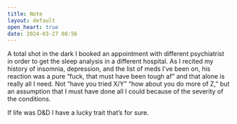 ```yaml
---
title: Note
layout: default
open_heart: true
date: 2024-03-27 08:56
---
```


A total shot in the dark I booked an appointment with different psychiatrist in order to get the sleep analysis in a different hospital. As I recited my history of insomnia, depression, and the list of meds I’ve been on, his reaction was a pure “fuck, that must have been tough af” and that alone is really all I need. Not “have you tried X/Y” “how about you do more of Z,” but an assumption that I must have done all I could because of the severity of the conditions.

If life was D&D I have a lucky trait that’s for sure.
